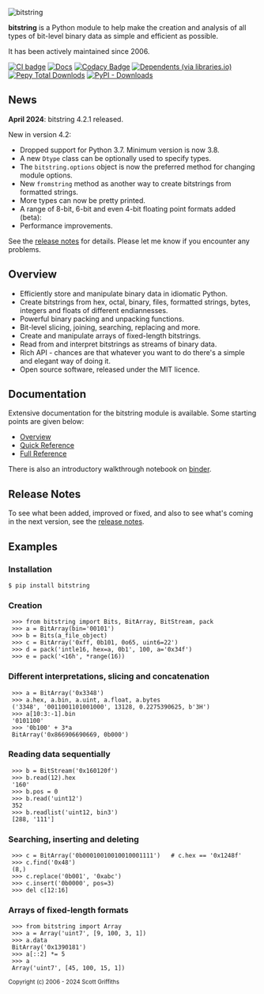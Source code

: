 

![bitstring](https://raw.githubusercontent.com/scott-griffiths/bitstring/main/doc/bitstring_logo_small.png "bitstring")

**bitstring** is a Python module to help make the creation and analysis of all types of bit-level binary data as simple and efficient as possible.

It has been actively maintained since 2006.



[![CI badge](https://github.com/scott-griffiths/bitstring/actions/workflows/.github/workflows/ci.yml/badge.svg)](https://github.com/scott-griffiths/bitstring/actions/workflows/ci.yml)
[![Docs](https://img.shields.io/readthedocs/bitstring?logo=readthedocs&logoColor=white)](https://bitstring.readthedocs.io/en/latest/)
[![Codacy Badge](https://img.shields.io/codacy/grade/8869499b2eed44548fa1a5149dd451f4?logo=codacy)](https://app.codacy.com/gh/scott-griffiths/bitstring/dashboard?utm_source=gh&utm_medium=referral&utm_content=&utm_campaign=Badge_grade)
[![Dependents (via libraries.io)](https://img.shields.io/librariesio/dependents/pypi/bitstring?logo=libraries.io&logoColor=white)](https://libraries.io/pypi/bitstring)
&nbsp; &nbsp;
[![Pepy Total Downlods](https://img.shields.io/pepy/dt/bitstring?logo=python&logoColor=white&labelColor=blue&color=blue)](https://www.pepy.tech/projects/bitstring)
[![PyPI - Downloads](https://img.shields.io/pypi/dm/bitstring?label=%40&labelColor=blue&color=blue)](https://pypistats.org/packages/bitstring)


News
----
**April 2024**: bitstring 4.2.1 released.
 
New in version 4.2:

* Dropped support for Python 3.7. Minimum version is now 3.8.
* A new `Dtype` class can be optionally used to specify types.
* The `bitstring.options` object is now the preferred method for changing module options.
* New `fromstring` method as another way to create bitstrings from formatted strings.
* More types can now be pretty printed.
* A range of 8-bit, 6-bit and even 4-bit floating point formats added (beta):
* Performance improvements.

See the [release notes](https://github.com/scott-griffiths/bitstring/blob/main/release_notes.txt) for details. Please let me know if you encounter any problems.


Overview
--------

* Efficiently store and manipulate binary data in idiomatic Python.
* Create bitstrings from hex, octal, binary, files, formatted strings, bytes, integers and floats of different endiannesses.
* Powerful binary packing and unpacking functions.
* Bit-level slicing, joining, searching, replacing and more.
* Create and manipulate arrays of fixed-length bitstrings.
* Read from and interpret bitstrings as streams of binary data.
* Rich API - chances are that whatever you want to do there's a simple and elegant way of doing it.
* Open source software, released under the MIT licence.

Documentation
-------------
Extensive documentation for the bitstring module is available.
Some starting points are given below:

* [Overview](https://bitstring.readthedocs.io/en/stable/index.html)
* [Quick Reference](https://bitstring.readthedocs.io/en/stable/quick_reference.html)
* [Full Reference](https://bitstring.readthedocs.io/en/stable/reference.html)

There is also an introductory walkthrough notebook on [binder](https://mybinder.org/v2/gh/scott-griffiths/bitstring/main?labpath=doc%2Fwalkthrough.ipynb).

Release Notes
-------------

To see what been added, improved or fixed, and also to see what's coming in the next version, see the [release notes](https://github.com/scott-griffiths/bitstring/blob/main/release_notes.txt).

Examples
--------

### Installation

    $ pip install bitstring

### Creation

     >>> from bitstring import Bits, BitArray, BitStream, pack
     >>> a = BitArray(bin='00101')
     >>> b = Bits(a_file_object)
     >>> c = BitArray('0xff, 0b101, 0o65, uint6=22')
     >>> d = pack('intle16, hex=a, 0b1', 100, a='0x34f')
     >>> e = pack('<16h', *range(16))

### Different interpretations, slicing and concatenation

     >>> a = BitArray('0x3348')
     >>> a.hex, a.bin, a.uint, a.float, a.bytes
     ('3348', '0011001101001000', 13128, 0.2275390625, b'3H')
     >>> a[10:3:-1].bin
     '0101100'
     >>> '0b100' + 3*a
     BitArray('0x866906690669, 0b000')

### Reading data sequentially

     >>> b = BitStream('0x160120f')
     >>> b.read(12).hex
     '160'
     >>> b.pos = 0
     >>> b.read('uint12')
     352
     >>> b.readlist('uint12, bin3')
     [288, '111']

### Searching, inserting and deleting

     >>> c = BitArray('0b00010010010010001111')   # c.hex == '0x1248f'
     >>> c.find('0x48')
     (8,)
     >>> c.replace('0b001', '0xabc')
     >>> c.insert('0b0000', pos=3)
     >>> del c[12:16]

### Arrays of fixed-length formats

     >>> from bitstring import Array
     >>> a = Array('uint7', [9, 100, 3, 1])
     >>> a.data
     BitArray('0x1390181')
     >>> a[::2] *= 5
     >>> a
     Array('uint7', [45, 100, 15, 1])



<sub>Copyright (c) 2006 - 2024 Scott Griffiths</sub>
